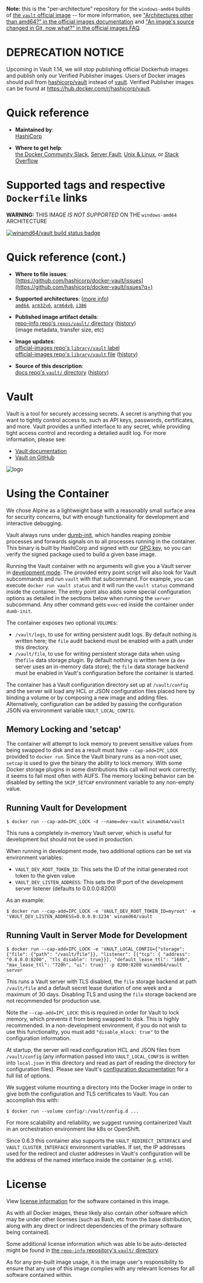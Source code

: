 <!--

********************************************************************************

WARNING:

    DO NOT EDIT "vault/README.md"

    IT IS AUTO-GENERATED

    (from the other files in "vault/" combined with a set of templates)

********************************************************************************

-->

**Note:** this is the "per-architecture" repository for the `windows-amd64` builds of [the `vault` official image](https://hub.docker.com/_/vault) -- for more information, see ["Architectures other than amd64?" in the official images documentation](https://github.com/docker-library/official-images#architectures-other-than-amd64) and ["An image's source changed in Git, now what?" in the official images FAQ](https://github.com/docker-library/faq#an-images-source-changed-in-git-now-what).

# **DEPRECATION NOTICE**

Upcoming in Vault 1.14, we will stop publishing official Dockerhub images and publish only our Verified Publisher images. Users of Docker images should pull from [hashicorp/vault](https://hub.docker.com/r/hashicorp/vault) instead of [vault](https://hub.docker.com/_/vault). Verified Publisher images can be found at https://hub.docker.com/r/hashicorp/vault.

# Quick reference

-	**Maintained by**:  
	[HashiCorp](https://github.com/hashicorp/docker-vault)

-	**Where to get help**:  
	[the Docker Community Slack](https://dockr.ly/comm-slack), [Server Fault](https://serverfault.com/help/on-topic), [Unix & Linux](https://unix.stackexchange.com/help/on-topic), or [Stack Overflow](https://stackoverflow.com/help/on-topic)

# Supported tags and respective `Dockerfile` links

**WARNING:** THIS IMAGE *IS NOT SUPPORTED* ON THE `windows-amd64` ARCHITECTURE

[![winamd64/vault build status badge](https://img.shields.io/jenkins/s/https/doi-janky.infosiftr.net/job/multiarch/job/windows-amd64/job/vault.svg?label=winamd64/vault%20%20build%20job)](https://doi-janky.infosiftr.net/job/multiarch/job/windows-amd64/job/vault/)

# Quick reference (cont.)

-	**Where to file issues**:  
	[https://github.com/hashicorp/docker-vault/issues](https://github.com/hashicorp/docker-vault/issues?q=)

-	**Supported architectures**: ([more info](https://github.com/docker-library/official-images#architectures-other-than-amd64))  
	[`amd64`](https://hub.docker.com/r/amd64/vault/), [`arm32v6`](https://hub.docker.com/r/arm32v6/vault/), [`arm64v8`](https://hub.docker.com/r/arm64v8/vault/), [`i386`](https://hub.docker.com/r/i386/vault/)

-	**Published image artifact details**:  
	[repo-info repo's `repos/vault/` directory](https://github.com/docker-library/repo-info/blob/master/repos/vault) ([history](https://github.com/docker-library/repo-info/commits/master/repos/vault))  
	(image metadata, transfer size, etc)

-	**Image updates**:  
	[official-images repo's `library/vault` label](https://github.com/docker-library/official-images/issues?q=label%3Alibrary%2Fvault)  
	[official-images repo's `library/vault` file](https://github.com/docker-library/official-images/blob/master/library/vault) ([history](https://github.com/docker-library/official-images/commits/master/library/vault))

-	**Source of this description**:  
	[docs repo's `vault/` directory](https://github.com/docker-library/docs/tree/master/vault) ([history](https://github.com/docker-library/docs/commits/master/vault))

# Vault

Vault is a tool for securely accessing secrets. A secret is anything that you want to tightly control access to, such as API keys, passwords, certificates, and more. Vault provides a unified interface to any secret, while providing tight access control and recording a detailed audit log. For more information, please see:

-	[Vault documentation](https://www.vaultproject.io/)
-	[Vault on GitHub](https://github.com/hashicorp/vault)

![logo](https://raw.githubusercontent.com/docker-library/docs/90d4d43bdfccd5cb21e5fd964d32b0074af0f357/vault/logo.svg?sanitize=true)

# Using the Container

We chose Alpine as a lightweight base with a reasonably small surface area for security concerns, but with enough functionality for development and interactive debugging.

Vault always runs under [dumb-init](https://github.com/Yelp/dumb-init), which handles reaping zombie processes and forwards signals on to all processes running in the container. This binary is built by HashiCorp and signed with our [GPG key](https://www.hashicorp.com/security.html), so you can verify the signed package used to build a given base image.

Running the Vault container with no arguments will give you a Vault server in [development mode](https://www.vaultproject.io/docs/concepts/dev-server.html). The provided entry point script will also look for Vault subcommands and run `vault` with that subcommand. For example, you can execute `docker run vault status` and it will run the `vault status` command inside the container. The entry point also adds some special configuration options as detailed in the sections below when running the `server` subcommand. Any other command gets `exec`-ed inside the container under `dumb-init`.

The container exposes two optional `VOLUME`s:

-	`/vault/logs`, to use for writing persistent audit logs. By default nothing is written here; the `file` audit backend must be enabled with a path under this directory.
-	`/vault/file`, to use for writing persistent storage data when using the`file` data storage plugin. By default nothing is written here (a `dev` server uses an in-memory data store); the `file` data storage backend must be enabled in Vault's configuration before the container is started.

The container has a Vault configuration directory set up at `/vault/config` and the server will load any HCL or JSON configuration files placed here by binding a volume or by composing a new image and adding files. Alternatively, configuration can be added by passing the configuration JSON via environment variable `VAULT_LOCAL_CONFIG`.

## Memory Locking and 'setcap'

The container will attempt to lock memory to prevent sensitive values from being swapped to disk and as a result must have `--cap-add=IPC_LOCK` provided to `docker run`. Since the Vault binary runs as a non-root user, `setcap` is used to give the binary the ability to lock memory. With some Docker storage plugins in some distributions this call will not work correctly; it seems to fail most often with AUFS. The memory locking behavior can be disabled by setting the `SKIP_SETCAP` environment variable to any non-empty value.

## Running Vault for Development

```console
$ docker run --cap-add=IPC_LOCK -d --name=dev-vault winamd64/vault
```

This runs a completely in-memory Vault server, which is useful for development but should not be used in production.

When running in development mode, two additional options can be set via environment variables:

-	`VAULT_DEV_ROOT_TOKEN_ID`: This sets the ID of the initial generated root token to the given value
-	`VAULT_DEV_LISTEN_ADDRESS`: This sets the IP:port of the development server listener (defaults to 0.0.0.0:8200)

As an example:

```console
$ docker run --cap-add=IPC_LOCK -e 'VAULT_DEV_ROOT_TOKEN_ID=myroot' -e 'VAULT_DEV_LISTEN_ADDRESS=0.0.0.0:1234' winamd64/vault
```

## Running Vault in Server Mode for Development

```console
$ docker run --cap-add=IPC_LOCK -e 'VAULT_LOCAL_CONFIG={"storage": {"file": {"path": "/vault/file"}}, "listener": [{"tcp": { "address": "0.0.0.0:8200", "tls_disable": true}}], "default_lease_ttl": "168h", "max_lease_ttl": "720h", "ui": true}' -p 8200:8200 winamd64/vault server
```

This runs a Vault server with TLS disabled, the `file` storage backend at path `/vault/file` and a default secret lease duration of one week and a maximum of 30 days. Disabling TLS and using the `file` storage backend are not recommended for production use.

Note the `--cap-add=IPC_LOCK`: this is required in order for Vault to lock memory, which prevents it from being swapped to disk. This is highly recommended. In a non-development environment, if you do not wish to use this functionality, you must add `"disable_mlock: true"` to the configuration information.

At startup, the server will read configuration HCL and JSON files from `/vault/config` (any information passed into `VAULT_LOCAL_CONFIG` is written into `local.json` in this directory and read as part of reading the directory for configuration files). Please see Vault's [configuration documentation](https://www.vaultproject.io/docs/config/index.html) for a full list of options.

We suggest volume mounting a directory into the Docker image in order to give both the configuration and TLS certificates to Vault. You can accomplish this with:

```console
$ docker run --volume config/:/vault/config.d ...
```

For more scalability and reliability, we suggest running containerized Vault in an orchestration environment like k8s or OpenShift.

Since 0.6.3 this container also supports the `VAULT_REDIRECT_INTERFACE` and `VAULT_CLUSTER_INTERFACE` environment variables. If set, the IP addresses used for the redirect and cluster addresses in Vault's configuration will be the address of the named interface inside the container (e.g. `eth0`).

# License

View [license information](https://raw.githubusercontent.com/hashicorp/vault/master/LICENSE) for the software contained in this image.

As with all Docker images, these likely also contain other software which may be under other licenses (such as Bash, etc from the base distribution, along with any direct or indirect dependencies of the primary software being contained).

Some additional license information which was able to be auto-detected might be found in [the `repo-info` repository's `vault/` directory](https://github.com/docker-library/repo-info/tree/master/repos/vault).

As for any pre-built image usage, it is the image user's responsibility to ensure that any use of this image complies with any relevant licenses for all software contained within.
